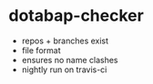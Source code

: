 # dotabap-checker

* repos + branches exist
* file format
* ensures no name clashes
* nightly run on travis-ci
